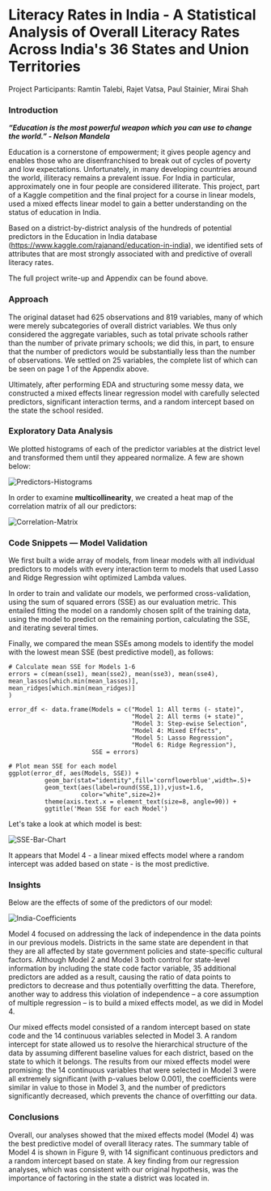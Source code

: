 # Literacy Rates in India - A Statistical Analysis of Overall Literacy Rates Across India's 36 States and Union Territories

Project Participants: Ramtin Talebi, Rajet Vatsa, Paul Stainier, Mirai Shah

### Introduction

***“Education is the most powerful weapon which you can use to change the world.” - Nelson Mandela***

Education is a cornerstone of empowerment; it gives people agency and enables those who are disenfranchised to break out of cycles of poverty and low expectations. Unfortunately, in many developing countries around the world, illiteracy remains a prevalent issue. For India in particular, approximately one in four people are considered illiterate. This project, part of a Kaggle competition and the final project for a course in linear models, used a mixed effects linear model to gain a better understanding on the status of education in India.

Based on a district-by-district analysis of the hundreds of potential predictors in the Education in India database (https://www.kaggle.com/rajanand/education-in-india), we identified sets of attributes that are most strongly associated with and predictive of overall literacy rates.

The full project write-up and Appendix can be found above.

### Approach

The original dataset had 625 observations and 819 variables, many of which were merely subcategories of overall district variables. We thus only considered the aggregate variables, such as total private schools rather than the number of private primary schools; we did this, in part, to ensure that the number of predictors would be substantially less than the number of observations. We settled on 25 variables, the complete list of which can be seen on page 1 of the Appendix above.

Ultimately, after performing EDA and structuring some messy data, we constructed a mixed effects linear regression model with carefully selected predictors, significant interaction terms, and a random intercept based on the state the school resided.

### Exploratory Data Analysis

We plotted histograms of each of the predictor variables at the district level and transformed them until they appeared normalize. A few are shown below:

![Predictors-Histograms](Predictor-Histograms.png)

In order to examine **multicollinearity**, we created a heat map of the correlation matrix of all our predictors:

![Correlation-Matrix](CorrMatrix.png)


### Code Snippets — Model Validation

We first built a wide array of models, from linear models with all individual predictors to models with every interaction term to models that used Lasso and Ridge Regression wiht optimized Lambda values.

In order to train and validate our models, we performed cross-validation, using the sum of squared errors (SSE) as our evaluation metric. This entailed fitting the model on a randomly chosen split of the training data, using the model to predict on the remaining portion, calculating the SSE, and iterating several times.

Finally, we compared the mean SSEs among models to identify the model with the lowest mean SSE (best predictive model), as follows:

```{r}
# Calculate mean SSE for Models 1-6
errors = c(mean(sse1), mean(sse2), mean(sse3), mean(sse4),
mean_lassos[which.min(mean_lassos)],
mean_ridges[which.min(mean_ridges)]
)

error_df <- data.frame(Models = c("Model 1: All terms (- state)",
                                  "Model 2: All terms (+ state)",
                                  "Model 3: Step-ewise Selection",
                                  "Model 4: Mixed Effects",
                                  "Model 5: Lasso Regression",
                                  "Model 6: Ridge Regression"),
                       SSE = errors)
                       
# Plot mean SSE for each model
ggplot(error_df, aes(Models, SSE)) +
          geom_bar(stat="identity",fill='cornflowerblue',width=.5)+
          geom_text(aes(label=round(SSE,1)),vjust=1.6,
                    color="white",size=2)+
          theme(axis.text.x = element_text(size=8, angle=90)) +
          ggtitle('Mean SSE for each Model')
```

Let's take a look at which model is best:

![SSE-Bar-Chart](SSE-Bar-Chart.png)

It appears that Model 4 - a linear mixed effects model where a random intercept was added based on state - is the most predictive.


### Insights

Below are the effects of some of the predictors of our model:

![India-Coefficients](India-Coefficients.png)

Model 4 focused on addressing the lack of independence in the data points in our previous models. Districts in the same state are dependent in that they are all affected by state government policies and state-specific cultural factors. Although Model 2 and Model 3 both control for state-level information by including the state code factor variable, 35 additional predictors are added as a result, causing the ratio of data points to predictors to decrease and thus potentially overfitting the data. Therefore, another way to address this violation of independence – a core assumption of multiple regression – is to build a mixed effects model, as we did in Model 4.

Our mixed effects model consisted of a random intercept based on state code and the 14 continuous variables selected in Model 3. A random intercept for state allowed us to resolve the hierarchical structure of the data by assuming different baseline values for each district, based on the state to which it belongs. The results from our mixed effects model were promising: the 14 continuous variables that were selected in Model 3 were all extremely significant (with p-values below 0.001), the coefficients were similar in value to those in Model 3, and the number of predictors significantly decreased, which prevents the chance of overfitting our data. 

### Conclusions

Overall, our analyses showed that the mixed effects model (Model 4) was the best predictive model
of overall literacy rates. The summary table of Model 4 is shown in Figure 9, with 14 significant
continuous predictors and a random intercept based on state. A key finding from our regression
analyses, which was consistent with our original hypothesis, was the importance of factoring in the
state a district was located in.



